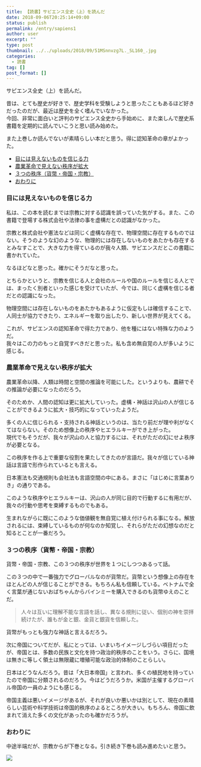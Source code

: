 ```yaml
---
title: 【読書】サピエンス全史（上）を読んだ
date: 2018-09-06T20:25:14+09:00
status: publish
permalink: /entry/sapiens1
author: user
excerpt: ""
type: post
thumbnail: ../../uploads/2018/09/51MSnnvzg7L._SL160_.jpg
categories:
  - 読書
tag: []
post_format: []
---
```


サピエンス全史（上）を読んだ。

昔は、とても歴史が好きで、歴史学科を受験しようと思ったこともあるほど好きだったのだが、最近は歴史を全く嗜んでいなかった。  
今回、非常に面白いと評判のサピエンス全史から手始めに、また楽しんで歴史系書籍を定期的に読んでいこうと思い読み始めた。

また上巻しか読んでないが素晴らしい本だと思う。得に認知革命の章がよかった。

- [目には見えないものを信じる力](#%E7%9B%AE%E3%81%AB%E3%81%AF%E8%A6%8B%E3%81%88%E3%81%AA%E3%81%84%E3%82%82%E3%81%AE%E3%82%92%E4%BF%A1%E3%81%98%E3%82%8B%E5%8A%9B)
- [農業革命で見えない秩序が拡大](#%E8%BE%B2%E6%A5%AD%E9%9D%A9%E5%91%BD%E3%81%A7%E8%A6%8B%E3%81%88%E3%81%AA%E3%81%84%E7%A7%A9%E5%BA%8F%E3%81%8C%E6%8B%A1%E5%A4%A7)
- [３つの秩序（貨幣・帝国・宗教）](#%EF%BC%93%E3%81%A4%E3%81%AE%E7%A7%A9%E5%BA%8F%E8%B2%A8%E5%B9%A3%E5%B8%9D%E5%9B%BD%E5%AE%97%E6%95%99)
- [おわりに](#%E3%81%8A%E3%82%8F%E3%82%8A%E3%81%AB)

### 目には見えないものを信じる力

私は、この本を読むまでは宗教に対する認識を誤っていた気がする。また、この書籍で登場する株式会社や法律の事を虚構だとの認識がなかった。

宗教と株式会社や憲法などは同じく虚構な存在で、物理空間に存在するものではない。そうのような幻のような、物理的には存在しないものをあたかも存在するとみなすことで、大きな力を得ているのが我々人類、サピエンスだとこの書籍に書かれていた。

なるほどなと思った。確かにそうだなと思った。

とちらかというと、宗教を信じる人と会社のルールや国のルールを信じる人とでは、まったく別者といった感じを受けていたが、今では、同じく虚構を信じる者だとの認識になった。

物理空間には存在しないものをあたかもあるように仮定もしは確信することで、人同士が協力できたり、エネルギーを取り出したり、新しい世界が見えてくる。

これが、サピエンスの認知革命で得た力であり、他を種にはない特殊な力のようだ。  
我々はこの力のもっと自覚すべきだと思った。私も含め無自覚の人が多いように感じる。

### 農業革命で見えない秩序が拡大

農業革命以降、人類は時間と空間の推論を可能にした。というよりも、農耕でその推論が必要になったのだろう。

そのためか、人間の認知は更に拡大していった。虚構・神話は沢山の人が信じることができるように拡大・技巧的になっていったようだ。

多くの人に信じられる・支持される神話というのは、当たり前だが理や利がなくてはならない。そのため想像上の秩序やヒエラルキーができ上がった。  
現代でもそうだが、我々が沢山の人と協力するには、それがただの幻にせよ秩序が必要となる。

この秩序を作る上で重要な役割を果たしてきたのが言語だ。我々が信じている神話は言語で形作られているとも言える。

日本憲法も交通規則も会社法も言語空間の中にある。まさに「はじめに言葉ありき」の通りである。

このような秩序やヒエラルキーは、沢山の人が同じ目的で行動するに有用だが、我々の行動や思考を束縛するものでもある。

生まれながらに既にこのような価値観を無自覚に植え付けられる事になる。解放されるには、束縛しているものが何なのか知覚し、それらがただの幻想なのだと知るとことが一番だろう。

### ３つの秩序（貨幣・帝国・宗教）

貨幣・帝国・宗教、この３つの秩序が世界を１つにしつつあるって話。

この３つの中で一番強力でグローバルなのが貨幣だ。貨幣という想像上の存在をほとんどの人が信じることができる。もちろん私も信頼している。ベトナムで全く言葉が通じないおばちゃんからバインミーを購入できるのも貨幣ゆえのことだ。

> 人々は互いに理解不能な言語を話し、異なる規則に従い、個別の神を崇拝続けたが、誰もが金と銀、金貨と銀貨を信頼した。

貨幣がもっとも強力な神話と言えるだろう。

次に帝国についてだが、私にとっては、いまいちイメージしづらい項目だったが、帝国とは、多数の民族と文化を持つ政治的秩序のことをいう。さらに、国境は無きに等しく領土は無限蔵に増殖可能な政治的体制のことらしい。

日本はどうなんだろう。昔は「大日本帝国」と言われ、多くの植民地を持っていたので帝国に分類されるのだろう。今はどうだろうか。米国が主催するグローバル帝国の一員のようにも感じる。

帝国主義は悪いイメージがあるが、それが良いか悪いかは別として、現在の素晴らしい芸術や科学技術は帝国的秩序のよるところが大きい。もちろん、帝国に飲まれて消えた多くの文化があったのも確かだろうが。

### おわりに

中途半端だが、宗教からが下巻となる。引き続き下巻も読み進めたいと思う。

[![](https://images-fe.ssl-images-amazon.com/images/I/51MSnnvzg7L._SL160_.jpg)](http://www.amazon.co.jp/exec/obidos/asin/430922671X/psypanica02-22/)

